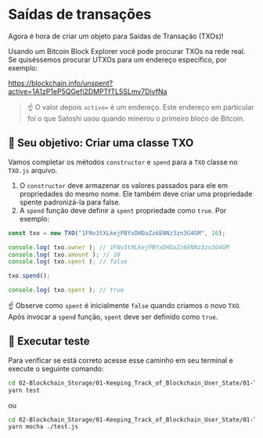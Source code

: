 # Saídas de transações

Agora é hora de criar um objeto para Saídas de Transação (TXOs)!

Usando um Bitcoin Block Explorer você pode procurar TXOs na rede real. Se quiséssemos procurar UTXOs para um endereço específico, por exemplo:

https://blockchain.info/unspent?active=1A1zP1eP5QGefi2DMPTfTL5SLmv7DivfNa

> ☝️ O valor depois `active=` é um endereço. Este endereço em particular foi o que Satoshi usou quando minerou o primeiro bloco de Bitcoin.

## 🏁 Seu objetivo: Criar uma classe TXO

Vamos completar os métodos `constructor` e `spend` para a `TXO` classe no `TXO.js` arquivo.

1. O `constructor` deve armazenar os valores passados ​​para ele em propriedades do mesmo nome. Ele também deve criar uma propriedade spente padronizá-la para false.
2. A `spend` função deve definir a `spent` propriedade como `true`. Por exemplo:

```javascript
const txo = new TXO("1FNv3tXLkejPBYxDHDaZz6ENNz3zn3G4GM", 10);

console.log( txo.owner ); // 1FNv3tXLkejPBYxDHDaZz6ENNz3zn3G4GM
console.log( txo.amount ); // 10
console.log( txo.spent ); // false

txo.spend();

console.log( txo.spent ); // true
```

☝️ Observe como `spent` é inicialmente `false` quando criamos o novo `TXO`. Após invocar a `spend` função, `spent` deve ser definido como `true`.

## 🧪 Executar teste

Para verificar se está correto acesse esse caminho em seu terminal e execute o seguinte comando:

```bash
cd 02-Blockchain_Storage/01-Keeping_Track_of_Blockchain_User_State/01-Transaction_Output/src
yarn test
```

ou 

```bash
cd 02-Blockchain_Storage/01-Keeping_Track_of_Blockchain_User_State/01-Transaction_Output/src
yarn mocha ./test.js
```